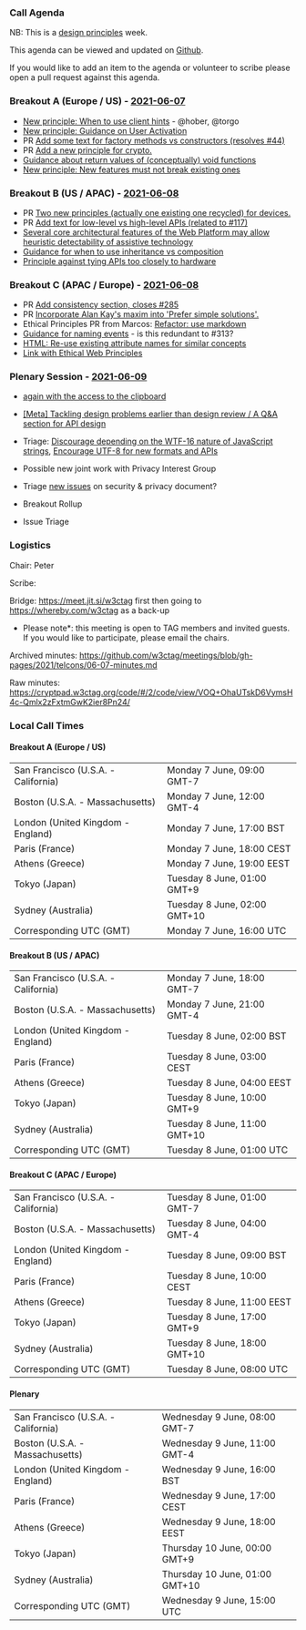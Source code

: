 ### Call Agenda

NB: This is a [design principles](https://w3ctag.github.io/design-principles/) week. 

This agenda can be viewed and updated on [Github](https://github.com/w3ctag/meetings/blob/gh-pages/2021/telcons/06-07-agenda.md).

If you would like to add an item to the agenda or volunteer to scribe please open a pull request against this agenda.

### Breakout A (Europe / US) - [2021-06-07](https://www.timeanddate.com/worldclock/converter.html?iso=20210607T160000&p1=224&p2=43&p3=136&p4=195&p5=26&p6=248&p7=240)

* [New principle: When to use client hints](https://github.com/w3ctag/design-principles/issues/307) - @hober, @torgo
* [New principle: Guidance on User Activation](https://github.com/w3ctag/design-principles/issues/314)
* PR [Add some text for factory methods vs constructors (resolves #44)](https://github.com/w3ctag/design-principles/pull/321)
* PR [Add a new principle for crypto.](https://github.com/w3ctag/design-principles/pull/310)
* [Guidance about return values of (conceptually) void functions](https://github.com/w3ctag/design-principles/issues/286)
* [New principle: New features must not break existing ones](https://github.com/w3ctag/design-principles/issues/297)

### Breakout B (US / APAC) - [2021-06-08](https://www.timeanddate.com/worldclock/converter.html?iso=20210608T010000&p1=224&p2=43&p3=136&p4=195&p5=26&p6=248&p7=240)

* PR [Two new principles (actually one existing one recycled) for devices.](https://github.com/w3ctag/design-principles/pull/320)
* PR [Add text for low-level vs high-level APIs (related to #117)](https://github.com/w3ctag/design-principles/pull/291)
* [Several core architectural features of the Web Platform may allow heuristic detectability of assistive technology](https://github.com/w3ctag/design-principles/issues/293)
* [Guidance for when to use inheritance vs composition](https://github.com/w3ctag/design-principles/issues/298)
* [Principle against tying APIs too closely to hardware](https://github.com/w3ctag/design-principles/issues/308)

### Breakout C (APAC / Europe) - [2021-06-08](https://www.timeanddate.com/worldclock/converter.html?iso=20210608T080000&p1=224&p2=43&p3=136&p4=195&p5=26&p6=248&p7=240)

* PR [Add consistency section, closes #285](https://github.com/w3ctag/design-principles/pull/313)
* PR [Incorporate Alan Kay's maxim into 'Prefer simple solutions'.](https://github.com/w3ctag/design-principles/pull/306)
* Ethical Principles PR from Marcos: [Refactor: use markdown](https://github.com/w3ctag/ethical-web-principles/pull/41)
* [Guidance for naming events](https://github.com/w3ctag/design-principles/issues/280) - is this redundant to #313?
* [HTML: Re-use existing attribute names for similar concepts](https://github.com/w3ctag/design-principles/issues/281)
* [Link with Ethical Web Principles](https://github.com/w3ctag/design-principles/issues/282)

### Plenary Session - [2021-06-09](https://www.timeanddate.com/worldclock/converter.html?iso=20210609T150000&p1=224&p2=43&p3=136&p4=195&p5=26&p6=248&p7=240)

* [again with the access to the clipboard](https://github.com/w3ctag/design-reviews/issues/636#issuecomment-853319479)
* [[Meta] Tackling design problems earlier than design review / A Q&A section for API design](https://github.com/w3ctag/design-principles/issues/319)
* Triage: [Discourage depending on the WTF-16 nature of JavaScript strings](https://github.com/w3ctag/design-principles/issues/323), [Encourage UTF-8 for new formats and APIs](https://github.com/w3ctag/design-principles/issues/322)
* Possible new joint work with Privacy Interest Group
* Triage [new issues](https://github.com/w3ctag/security-questionnaire/issues) on security & privacy document?

* Breakout Rollup
* Issue Triage

### Logistics

Chair: Peter

Scribe:

Bridge: https://meet.jit.si/w3ctag first then going to https://whereby.com/w3ctag as a back-up

* Please note*: this meeting is open to TAG members and invited guests. If you would like to participate, please email the chairs.

Archived minutes: https://github.com/w3ctag/meetings/blob/gh-pages/2021/telcons/06-07-minutes.md

Raw minutes: https://cryptpad.w3ctag.org/code/#/2/code/view/VOQ+OhaUTskD6VymsH4c-Qmlx2zFxtmGwK2ier8Pn24/


### Local Call Times

#### Breakout A (Europe / US)

<table>
<tr><td> San Francisco (U.S.A. - California) <td> Monday 7 June, 09:00 GMT-7</td></tr>
<tr><td> Boston (U.S.A. - Massachusetts) <td> Monday 7 June, 12:00 GMT-4</td></tr>
<tr><td> London (United Kingdom - England) <td> Monday 7 June, 17:00 BST</td></tr>
<tr><td> Paris (France) <td> Monday 7 June, 18:00 CEST</td></tr>
<tr><td> Athens (Greece) <td> Monday 7 June, 19:00 EEST</td></tr>
<tr><td> Tokyo (Japan) <td> Tuesday 8 June, 01:00 GMT+9</td></tr>
<tr><td> Sydney (Australia) <td> Tuesday 8 June, 02:00 GMT+10</td></tr>
<tr><td> Corresponding UTC (GMT) <td> Monday 7 June, 16:00 UTC</td></tr>
</table>

#### Breakout B (US / APAC)

<table>
<tr><td> San Francisco (U.S.A. - California) <td> Monday 7 June, 18:00 GMT-7</td></tr>
<tr><td> Boston (U.S.A. - Massachusetts) <td> Monday 7 June, 21:00 GMT-4</td></tr>
<tr><td> London (United Kingdom - England) <td> Tuesday 8 June, 02:00 BST</td></tr>
<tr><td> Paris (France) <td> Tuesday 8 June, 03:00 CEST</td></tr>
<tr><td> Athens (Greece) <td> Tuesday 8 June, 04:00 EEST</td></tr>
<tr><td> Tokyo (Japan) <td> Tuesday 8 June, 10:00 GMT+9</td></tr>
<tr><td> Sydney (Australia) <td> Tuesday 8 June, 11:00 GMT+10</td></tr>
<tr><td> Corresponding UTC (GMT) <td> Tuesday 8 June, 01:00 UTC</td></tr>
</table>

#### Breakout C (APAC / Europe)

<table>
<tr><td> San Francisco (U.S.A. - California) <td> Tuesday 8 June, 01:00 GMT-7</td></tr>
<tr><td> Boston (U.S.A. - Massachusetts) <td> Tuesday 8 June, 04:00 GMT-4</td></tr>
<tr><td> London (United Kingdom - England) <td> Tuesday 8 June, 09:00 BST</td></tr>
<tr><td> Paris (France) <td> Tuesday 8 June, 10:00 CEST</td></tr>
<tr><td> Athens (Greece) <td> Tuesday 8 June, 11:00 EEST</td></tr>
<tr><td> Tokyo (Japan) <td> Tuesday 8 June, 17:00 GMT+9</td></tr>
<tr><td> Sydney (Australia) <td> Tuesday 8 June, 18:00 GMT+10</td></tr>
<tr><td> Corresponding UTC (GMT) <td> Tuesday 8 June, 08:00 UTC</td></tr>
</table>

#### Plenary

<table>
<tr><td> San Francisco (U.S.A. - California) <td> Wednesday 9 June, 08:00 GMT-7</td></tr>
<tr><td> Boston (U.S.A. - Massachusetts) <td> Wednesday 9 June, 11:00 GMT-4</td></tr>
<tr><td> London (United Kingdom - England) <td> Wednesday 9 June, 16:00 BST</td></tr>
<tr><td> Paris (France) <td> Wednesday 9 June, 17:00 CEST</td></tr>
<tr><td> Athens (Greece) <td> Wednesday 9 June, 18:00 EEST</td></tr>
<tr><td> Tokyo (Japan) <td> Thursday 10 June, 00:00 GMT+9</td></tr>
<tr><td> Sydney (Australia) <td> Thursday 10 June, 01:00 GMT+10</td></tr>
<tr><td> Corresponding UTC (GMT) <td> Wednesday 9 June, 15:00 UTC</td></tr>
</table>

